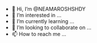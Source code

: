 - 👋 Hi, I’m @NEAMAROSHSHDY
- 👀 I’m interested in ...
- 🌱 I’m currently learning ...
- 💞️ I’m looking to collaborate on ...
- 📫 How to reach me ...

<!---
NEAMAROSHSHDY/NEAMAROSHSHDY is a ✨ special ✨ repository because its `README.md` (this file) appears on your GitHub profile.
You can click the Preview link to take a look at your changes.
--->
